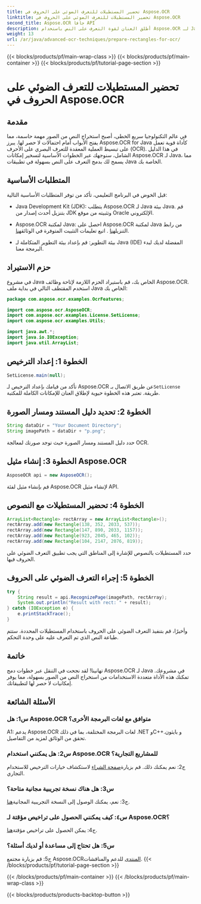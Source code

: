 ```yaml
---
title: تحضير المستطيلات للتعرف الضوئي على الحروف في Aspose.OCR
linktitle: تحضير المستطيلات للتعرف الضوئي على الحروف في Aspose.OCR
second_title: Aspose.OCR جافا API
description: أطلق العنان لقوة التعرف على النص باستخدام Aspose.OCR لـ Java. اتبع دليلنا خطوة بخطوة للتكامل السلس. قم بتحسين تطبيقات Java الخاصة بك باستخدام إمكانيات التعرف الضوئي على الحروف (OCR) الفعالة.
weight: 13
url: /ar/java/advanced-ocr-techniques/prepare-rectangles-for-ocr/
---
```


{{< blocks/products/pf/main-wrap-class >}}
{{< blocks/products/pf/main-container >}}
{{< blocks/products/pf/tutorial-page-section >}}

# تحضير المستطيلات للتعرف الضوئي على الحروف في Aspose.OCR

## مقدمة

في عالم التكنولوجيا سريع الخطى، أصبح استخراج النص من الصور مهمة حاسمة، مما يفتح الأبواب أمام احتمالات لا حصر لها. يبرز Aspose.OCR for Java كأداة قوية تعمل على تبسيط العملية المعقدة للتعرف البصري على الأحرف (OCR). في هذا الدليل الشامل، سنوجهك عبر الخطوات الأساسية لتسخير إمكانات Aspose.OCR لـ Java، مما يسمح لك بدمج التعرف على النص بسهولة في تطبيقات Java الخاصة بك.

## المتطلبات الأساسية

قبل الخوض في البرنامج التعليمي، تأكد من توفر المتطلبات الأساسية التالية:

- Java Development Kit (JDK): يتطلب Aspose.OCR لـ Java بيئة Java. قم بتنزيل أحدث إصدار من JDK وتثبيته من موقع Oracle الإلكتروني.

-  Aspose.OCR لمكتبة Java: احصل على Aspose.OCR لمكتبة Java من رابط التنزيل[هنا](https://releases.aspose.com/ocr/java/) . اتبع تعليمات التثبيت المتوفرة في الوثائق[هنا](https://reference.aspose.com/ocr/java/).

- بيئة التطوير: قم بإعداد بيئة التطوير المتكاملة لـ Java (IDE) المفضلة لديك لبدء البرمجة معنا.

## حزم الاستيراد

في مشروع Java الخاص بك، قم باستيراد الحزم اللازمة لإتاحة وظائف Aspose.OCR. استخدم المقتطف التالي في بداية ملف Java الخاص بك:

```java
package com.aspose.ocr.examples.OcrFeatures;

import com.aspose.ocr.AsposeOCR;
import com.aspose.ocr.examples.License.SetLicense;
import com.aspose.ocr.examples.Utils;

import java.awt.*;
import java.io.IOException;
import java.util.ArrayList;
```

## الخطوة 1: إعداد الترخيص

```java
SetLicense.main(null);
```

 تأكد من قيامك بإعداد الترخيص لـ Aspose.OCR عن طريق الاتصال بـ`SetLicense` طريقة. تعتبر هذه الخطوة حيوية لإطلاق العنان للإمكانات الكاملة للمكتبة.

## الخطوة 2: تحديد دليل المستند ومسار الصورة

```java
String dataDir = "Your Document Directory";
String imagePath = dataDir + "p.png";
```

حدد دليل المستند ومسار الصورة حيث توجد صورتك لمعالجة OCR.

## الخطوة 3: إنشاء مثيل Aspose.OCR

```java
AsposeOCR api = new AsposeOCR();
```

قم بإنشاء مثيل لفئة Aspose.OCR لإنشاء مثيل API.

## الخطوة 4: تحضير المستطيلات مع النصوص

```java
ArrayList<Rectangle> rectArray = new ArrayList<Rectangle>();
rectArray.add(new Rectangle(138, 352, 2033, 537));
rectArray.add(new Rectangle(147, 890, 2033, 1157));
rectArray.add(new Rectangle(923, 2045, 465, 102));
rectArray.add(new Rectangle(104, 2147, 2076, 819));
```

حدد المستطيلات بالنصوص للإشارة إلى المناطق التي يجب تطبيق التعرف الضوئي على الحروف فيها.

## الخطوة 5: إجراء التعرف الضوئي على الحروف

```java
try {
    String result = api.RecognizePage(imagePath, rectArray);
    System.out.println("Result with rect: " + result);
} catch (IOException e) {
    e.printStackTrace();
}
```

وأخيرًا، قم بتنفيذ التعرف الضوئي على الحروف باستخدام المستطيلات المحددة. ستتم طباعة النص الذي تم التعرف عليه على وحدة التحكم.

## خاتمة

تهانينا! لقد نجحت في التنقل عبر خطوات دمج Aspose.OCR لـ Java في مشروعك. تمكنك هذه الأداة متعددة الاستخدامات من استخراج النص من الصور بسهولة، مما يوفر إمكانيات لا حصر لها لتطبيقاتك.

## الأسئلة الشائعة

### س1: هل Aspose.OCR متوافق مع لغات البرمجة الأخرى؟

A1: يدعم Aspose.OCR لغات البرمجة المختلفة، بما في ذلك .NET وC++و بايثون. تحقق من الوثائق لمزيد من التفاصيل.

### س2: هل يمكنني استخدام Aspose.OCR للمشاريع التجارية؟

ج2: نعم يمكنك ذلك. قم بزيارة[صفحة الشراء](https://purchase.aspose.com/buy) لاستكشاف خيارات الترخيص للاستخدام التجاري.

### س3: هل هناك نسخة تجريبية مجانية متاحة؟

 ج3: نعم، يمكنك الوصول إلى النسخة التجريبية المجانية[هنا](https://releases.aspose.com/).

### س٤: كيف يمكنني الحصول على تراخيص مؤقتة لـ Aspose.OCR؟

 ج4: يمكن الحصول على تراخيص مؤقتة[هنا](https://purchase.aspose.com/temporary-license/).

### س5: هل تحتاج إلى مساعدة أو لديك أسئلة؟

 ج5: قم بزيارة مجتمع Aspose.OCR[المنتدى](https://forum.aspose.com/c/ocr/16) للدعم والمناقشات.
{{< /blocks/products/pf/tutorial-page-section >}}

{{< /blocks/products/pf/main-container >}}
{{< /blocks/products/pf/main-wrap-class >}}

{{< blocks/products/products-backtop-button >}}
